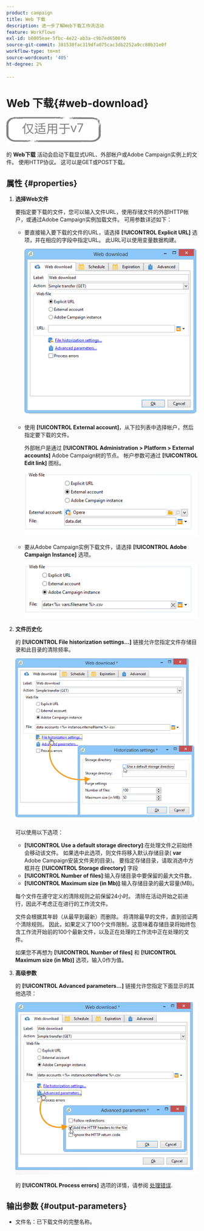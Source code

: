 ```yaml
---
product: campaign
title: Web 下载
description: 进一步了解Web下载工作流活动
feature: Workflows
exl-id: b6005eae-5fbc-4e22-ab3a-c9b7ed6506f6
source-git-commit: 381538fac319dfa075cac3db2252a9cc80b31e0f
workflow-type: tm+mt
source-wordcount: '405'
ht-degree: 2%

---
```


# Web 下载{#web-download}

![](../../assets/v7-only.svg)

的 **Web下载** 活动会启动下载显式URL、外部帐户或Adobe Campaign实例上的文件。 使用HTTP协议。 这可以是GET或POST下载。

## 属性 {#properties}

1. **选择Web文件**

   要指定要下载的文件，您可以输入文件URL，使用存储文件的外部HTTP帐户，或通过Adobe Campaign实例加载文件。 可用参数详述如下：

   * 要直接输入要下载的文件的URL，请选择 **[!UICONTROL Explicit URL]** 选项，并在相应的字段中指定URL。 此URL可以使用变量数据构建。

      ![](assets/download_web_edit.png)

   * 使用 **[!UICONTROL External account]**，从下拉列表中选择帐户，然后指定要下载的文件。

      外部帐户是通过 **[!UICONTROL Administration > Platform > External accounts]** Adobe Campaign树的节点。 帐户参数可通过 **[!UICONTROL Edit link]** 图标。

      ![](assets/download_web_edit_external.png)

   * 要从Adobe Campaign实例下载文件，请选择 **[!UICONTROL Adobe Campaign Instance]** 选项。

      ![](assets/download_web_edit_instance.png)

1. **文件历史化**

   的 **[!UICONTROL File historization settings...]** 链接允许您指定文件存储目录和此目录的清除频率。

   ![](assets/download_web_edit_hist.png)

   可以使用以下选项：

   * **[!UICONTROL Use a default storage directory]**:在处理文件之前始终会移动该文件。 如果选中此选项，则文件将移入默认存储目录( **var** Adobe Campaign安装文件夹的目录)。 要指定存储目录，请取消选中方框并在 **[!UICONTROL Storage directory]** 字段
   * **[!UICONTROL Number of files]**:输入存储目录中要保留的最大文件数。
   * **[!UICONTROL Maximum size (in Mb)]**:输入存储目录的最大容量(MB)。

   每个文件在遵守定义的清除规则之前保留24小时。 清除在活动开始之前进行，因此不考虑正在进行的工作流文件。

   文件会根据其年龄（从最早到最新）而删除。 将清除最早的文件，直到验证两个清除规则。 因此，如果定义了100个文件限制，这意味着存储目录将始终包含工作流开始前的100个最新文件，以及正在处理的工作流中正在处理的文件。

   如果您不再想为 **[!UICONTROL Number of files]** 和 **[!UICONTROL Maximum size (in Mb)]** 选项，输入0作为值。

1. **高级参数**

   的 **[!UICONTROL Advanced parameters...]** 链接允许您指定下面显示的其他选项：

   ![](assets/download_web_edit_advanced.png)

   的 **[!UICONTROL Process errors]** 选项的详情，请参阅 [处理错误](monitoring-workflow-execution.md#processing-errors).

## 输出参数 {#output-parameters}

* 文件名：已下载文件的完整名称。
